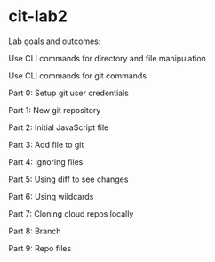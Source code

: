 # cit-lab2


Lab goals and outcomes:


Use CLI commands for directory and file manipulation


Use CLI commands for git commands


Part 0: Setup git user credentials


Part 1: New git repository


Part 2: Initial JavaScript file


Part 3: Add file to git


Part 4: Ignoring files


Part 5: Using diff to see changes


Part 6: Using wildcards


Part 7: Cloning cloud repos locally


Part 8: Branch


Part 9: Repo files
